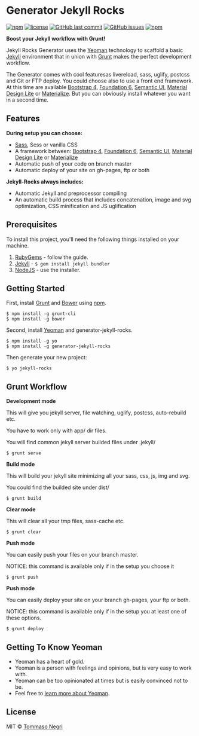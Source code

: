 # Generator Jekyll Rocks

[![npm](https://img.shields.io/npm/v/generator-jekyll-rocks.svg)](https://www.npmjs.com/package/generator-jekyll-rocks) [![license](https://img.shields.io/github/license/tommaso-negri/generator-jekyll-rocks.svg)](https://github.com/tommaso-negri/generator-jekyll-rocks/) [![GitHub last commit](https://img.shields.io/github/last-commit/tommaso-negri/generator-jekyll-rocks.svg)](https://github.com/tommaso-negri/generator-jekyll-rocks/) [![GitHub issues](https://img.shields.io/github/issues/tommaso-negri/generator-jekyll-rocks.svg)](https://github.com/tommaso-negri/generator-jekyll-rocks/issues) [![npm](https://img.shields.io/npm/dt/generator-jekyll-rocks.svg)](https://www.npmjs.com/package/generator-jekyll-rocks)

**Boost your Jekyll workflow with Grunt!**

Jekyll Rocks Generator uses the [Yeoman](http://yeoman.io) technology to scaffold a basic [Jekyll](http://jekyllrb.com/) environment that in union with [Grunt](https://gruntjs.com) makes the perfect development workflow.

The Generator comes with cool featuresas livereload, sass, uglify, postcss and Git or FTP deploy. You could choose also to use a front end framework. At this time are available [Bootstrap 4](http://getbootstrap.com), [Foundation 6](https://foundation.zurb.com), [Semantic UI](https://semantic-ui.com), [Material Design Lite](https://getmdl.io) or [Materialize](http://materializecss.com). But you can obviously install whatever you want in a second time.


## Features

**During setup you can choose:**

- [Sass](http://sass-lang.com/), Scss or vanilla CSS
- A framework between: [Bootstrap 4](http://getbootstrap.com), [Foundation 6](https://foundation.zurb.com), [Semantic UI](https://semantic-ui.com), [Material Design Lite](https://getmdl.io) or [Materialize](http://materializecss.com)
- Automatic push of your code on branch master
- Automatic deploy of your site on gh-pages, ftp or both

**Jekyll-Rocks always includes:**

- Automatic Jekyll and preprocessor compiling
- An automatic build process that includes concatenation, image and svg optimization, CSS minification and JS uglification

## Prerequisites

To install this project, you'll need the following things installed on your machine.

1. [RubyGems](https://rubygems.org/pages/download) - follow the guide.
2. [Jekyll](http://jekyllrb.com/) - `$ gem install jekyll bundler`
3. [NodeJS](http://nodejs.org) - use the installer.

## Getting Started

First, install [Grunt](https://gruntjs.com) and [Bower](https://bower.io) using [npm](https://www.npmjs.com/).

```shell
$ npm install -g grunt-cli
$ npm install -g bower
```

Second, install [Yeoman](http://yeoman.io) and generator-jekyll-rocks.

```shell
$ npm install -g yo
$ npm install -g generator-jekyll-rocks
```

Then generate your new project:

```shell
$ yo jekyll-rocks
```

## Grunt Workflow

**Development mode**

This will give you jekyll server, file watching, uglify, postcss, auto-rebuild etc.

You have to work only with app/ dir files.

You will find common jekyll server builded files under .jekyll/

```shell
$ grunt serve
```

**Build mode**

This will build your jekyll site minimizing all your sass, css, js, img and svg.

You could find the builded site under dist/

```shell
$ grunt build
```

**Clear mode**

This will clear all your tmp files, sass-cache etc.

```shell
$ grunt clear
```

**Push mode**

You can easily push your files on your branch master.

NOTICE: this command is available only if in the setup you choose it

```shell
$ grunt push
```

**Push mode**

You can easily deploy your site on your branch gh-pages, your ftp or both.

NOTICE: this command is available only if in the setup you at least one of these options.

```shell
$ grunt deploy
```

## Getting To Know Yeoman

 * Yeoman has a heart of gold.
 * Yeoman is a person with feelings and opinions, but is very easy to work with.
 * Yeoman can be too opinionated at times but is easily convinced not to be.
 * Feel free to [learn more about Yeoman](http://yeoman.io/).

## License

MIT © [Tommaso Negri](https://github.com/tommaso-negri)
